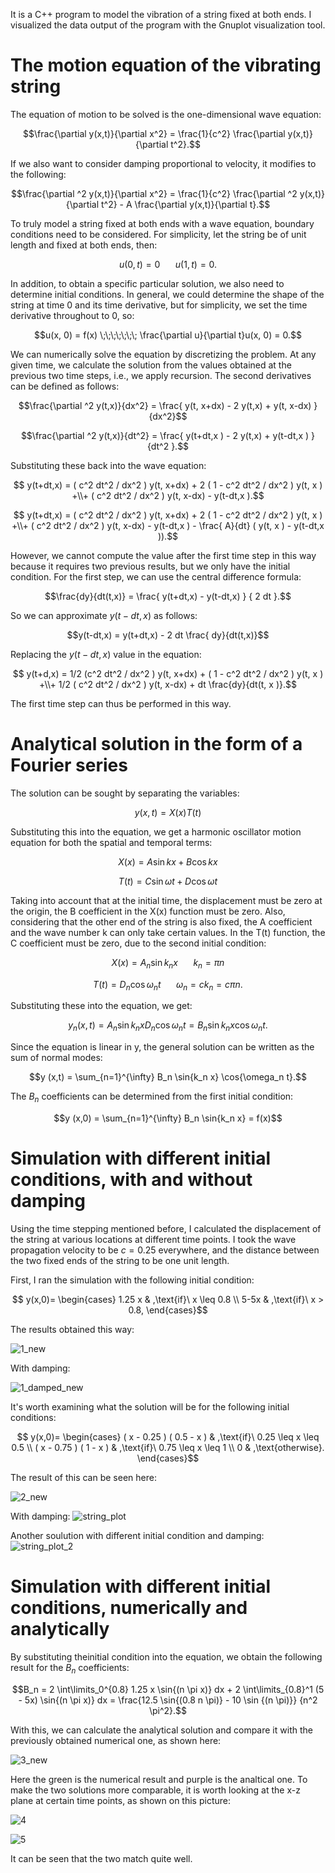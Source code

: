 It is a C++ program to model the vibration of a string fixed at both ends. I visualized the data output of the program with the Gnuplot visualization tool.

# The motion equation of the vibrating string
The equation of motion to be solved is the one-dimensional wave equation:
```math
\frac{\partial y(x,t)}{\partial x^2} = \frac{1}{c^2} \frac{\partial y(x,t)}{\partial t^2}.
```
If we also want to consider damping proportional to velocity, it modifies to the following:
```math
\frac{\partial ^2 y(x,t)}{\partial x^2} = \frac{1}{c^2} \frac{\partial ^2 y(x,t)}{\partial t^2} - A \frac{\partial  y(x,t)}{\partial t}.
```
To truly model a string fixed at both ends with a wave equation, boundary conditions need to be considered. For simplicity, let the string be of unit length and fixed at both ends, then:
```math
u(0, t) = 0 \;\;\;\;\;\;\; u(1, t) = 0.
```

In addition, to obtain a specific particular solution, we also need to determine initial conditions. In general, we could determine the shape of the string at time 0 and its time derivative, but for simplicity, we set the time derivative throughout to 0, so:
```math
u(x, 0) = f(x) \;\;\;\;\;\;\; \frac{\partial u}{\partial t}u(x, 0) = 0.
```

We can numerically solve the equation by discretizing the problem. At any given time, we calculate the solution from the values obtained at the previous two time steps, i.e., we apply recursion. The second derivatives can be defined as follows:

```math
\frac{\partial ^2 y(t,x)}{dx^2} = \frac{ y(t, x+dx) - 2 y(t,x) + y(t,   x-dx) }{dx^2}
```
```math
\frac{\partial ^2 y(t,x)}{dt^2} = \frac{ y(t+dt,x   ) - 2 y(t,x) + y(t-dt,x   ) } {dt^2 }.
```

Substituting these back into the wave equation:
```math
 y(t+dt,x) = ( c^2  dt^2 / dx^2 )  y(t,  x+dx)  +  2  ( 1 - c^2  dt^2 / dx^2 )  y(t,   x   )  +\\+  (     c^2  dt^2 / dx^2 )  y(t,   x-dx)   -  y(t-dt,x   ).
```
```math
 y(t+dt,x) = ( c^2  dt^2 / dx^2 )  y(t,  x+dx)  +  2  ( 1 - c^2  dt^2 / dx^2 )  y(t,   x   )  +\\+ (     c^2  dt^2 / dx^2 )  y(t,   x-dx)   -  y(t-dt,x   ) - \frac{ A}{dt} ( y(t,   x   ) - y(t-dt,x   )).
```
However, we cannot compute the value after the first time step in this way because it requires two previous results, but we only have the initial condition. For the first step, we can use the central difference formula:

```math
\frac{dy}{dt(t,x)} = \frac{ y(t+dt,x) - y(t-dt,x) } {  2 dt }.
```

So we can approximate $y(t-dt,x)$ as follows:
```math
y(t-dt,x) = y(t+dt,x) - 2  dt  \frac{ dy}{dt(t,x)}
```

Replacing the $y(t-dt,x)$ value in the equation:
```math
  y(t+d,x) =   1/2  (c^2  dt^2 / dx^2 )  y(t,   x+dx) +   ( 1 - c^2  dt^2 / dx^2 )  y(t,   x   ) +\\+ 1/2  (     c^2  dt^2 / dx^2 )  y(t,   x-dx) +  dt \frac{dy}{dt(t,   x   )}.
```
The first time step can thus be performed in this way.

# Analytical solution in the form of a Fourier series
The solution can be sought by separating the variables:
```math
y(x,t) = X(x)T(t)
```
Substituting this into the equation, we get a harmonic oscillator motion equation for both the spatial and temporal terms:
```math
X(x) = A \sin{k x} + B \cos{k x}
```
```math
T(t) = C \sin{\omega t} + D \cos{\omega t}
```
Taking into account that at the initial time, the displacement must be zero at the origin, the B coefficient in the X(x) function must be zero. Also, considering that the other end of the string is also fixed, the A coefficient and the wave number k can only take certain values. In the T(t) function, the C coefficient must be zero, due to the second initial condition:
```math
X(x) = A_n \sin{k_n x} \;\;\;\;\;\;\; k_n = \pi n
```
```math
T(t) = D_n \cos{\omega_n t} \;\;\;\;\;\;\; \omega_n = c k_n = c \pi n.
```

Substituting these into the equation, we get:
```math
y_n (x,t) =  A_n \sin{k_n x} D_n \cos{\omega_n t} = B_n \sin{k_n x} \cos{\omega_n t}.
```

Since the equation is linear in y, the general solution can be written as the sum of normal modes:
```math
y (x,t) = \sum_{n=1}^{\infty} B_n \sin{k_n x} \cos{\omega_n t}.
```
The $B_n$ coefficients can be determined from the first initial condition:

```math
y (x,0) = \sum_{n=1}^{\infty} B_n \sin{k_n x} = f(x)
```



# Simulation with different initial conditions, with and without damping

Using the time stepping mentioned before, I calculated the displacement of the string at various locations at different time points.
I took the wave propagation velocity to be $c = 0.25$ everywhere, and the distance between the two fixed ends of the string to be one unit length.

First, I ran the simulation with the following initial condition:
```math
    y(x,0)=
\begin{cases}
      1.25 x & ,\text{if}\ x \leq 0.8 \\
      5-5x & ,\text{if}\ x > 0.8,
      \end{cases}
```
The results obtained this way:

![1_new](https://github.com/Peet95/projects/assets/128177702/9b7fb453-24ab-4567-82eb-2c8917ba660c)

With damping:

![1_damped_new](https://github.com/Peet95/projects/assets/128177702/2037ea61-8c12-400b-83f3-5ba47598aea0)




It's worth examining what the solution will be for the following initial conditions:
```math
   y(x,0)=
   \begin{cases}
      ( x - 0.25 )  ( 0.5 - x ) & ,\text{if}\ 0.25 \leq x \leq 0.5 \\
      ( x - 0.75 )  ( 1 - x ) & ,\text{if}\ 0.75 \leq x \leq 1 \\
      0 & ,\text{otherwise}.
    \end{cases}
```
 
The result of this can be seen here:

![2_new](https://github.com/Peet95/projects/assets/128177702/34c41990-7fa7-4ba8-b5cf-c7b8445d2c46)

With damping:
![string_plot](https://github.com/Peet95/projects/assets/128177702/4a206a45-9e04-480a-b121-f46db2093785)


Another soulution with different initial condition and damping:
![string_plot_2](https://github.com/Peet95/projects/assets/128177702/6853ad00-ccfd-4cd4-88b6-6ddbff521485)


# Simulation with different initial conditions, numerically and analytically

By substituting theinitial condition into the equation, we obtain the following result for the $B_n$ coefficients:

```math
B_n = 2 \int\limits_0^{0.8} 1.25 x \sin{(n \pi x)} dx + 2 \int\limits_{0.8}^1 (5 - 5x) \sin{(n \pi x)} dx = \frac{12.5 \sin{(0.8 n \pi)} - 10  \sin {(n \pi)}} {n^2 \pi^2}.
```

With this, we can calculate the analytical solution and compare it with the previously obtained numerical one, as shown here:

![3_new](https://github.com/Peet95/projects/assets/128177702/87ad6e22-bcbf-4f2f-b3b0-43b57da296ed)

Here the green is the numerical result and purple is the analtical one.
To make the two solutions more comparable, it is worth looking at the x-z plane at certain time points, as shown on this picture:

![4](https://github.com/Peet95/projects/assets/128177702/8d7950b9-2416-4b11-9a0c-54aeecacae0e)

![5](https://github.com/Peet95/projects/assets/128177702/0d50b5f3-c018-45a8-8a4c-4beedfa6f5ea)

It can be seen that the two match quite well.

